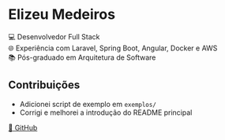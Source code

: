 # Elizeu Medeiros

💻 Desenvolvedor Full Stack  
🌐 Experiência com Laravel, Spring Boot, Angular, Docker e AWS  
📚 Pós-graduado em Arquitetura de Software

## Contribuições
- Adicionei script de exemplo em `exemplos/`
- Corrigi e melhorei a introdução do README principal

[🔗 GitHub](https://github.com/elizeumedeiros)
